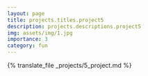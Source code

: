 ```yaml
---
layout: page
title: projects.titles.project5
description: projects.descriptions.project5
img: assets/img/1.jpg
importance: 3
category: fun
---
```

{% translate_file _projects/5_project.md %}